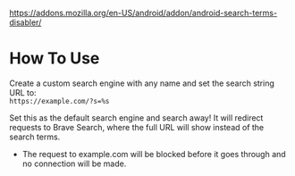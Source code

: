 https://addons.mozilla.org/en-US/android/addon/android-search-terms-disabler/

# How To Use
Create a custom search engine with any name and set the search string URL to:<br>
`https://example.com/?s=%s`

Set this as the default search engine and search away! It will redirect requests to Brave Search, where the full URL will show instead of the search terms.

* The request to example.com will be blocked before it goes through and no connection will be made.
